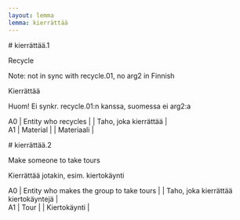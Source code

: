 ```yaml
---
layout: lemma
lemma: kierrättää
---
```


<div class="sense">
# <span class="sensename">kierrättää.1</span>

<span class="description">Recycle</span>

Note: not in sync with recycle.01, no arg2 in Finnish

<span class="description">Kierrättää</span>

Huom! Ei synkr. recycle.01:n kanssa, suomessa ei arg2:a

A0 | Entity who recycles |   | Taho, joka kierrättää |  
A1 | Material |   | Materiaali |  

</div>

<div class="sense">
# <span class="sensename">kierrättää.2</span>

<span class="description">Make someone to take tours</span>

<span class="description">Kierrättää jotakin, esim. kiertokäynti</span>

A0 | Entity who makes the group to take tours |   | Taho, joka kierrättää kiertokäyntejä |  
A1 | Tour |   | Kiertokäynti |  

</div>

